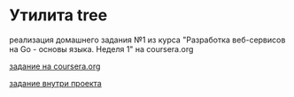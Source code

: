 # Утилита tree

реализация домашнего задания №1 из курса "Разработка веб-сервисов на Go - основы языка. Неделя 1" на coursera.org

[задание на coursera.org](https://www.coursera.org/learn/golang-webservices-1/programming/kJ610/utilita-tree)

[задание внутри проекта](./hw1.md)
